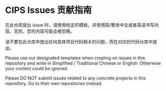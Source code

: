 # CIPS Issues 贡献指南

在此仓库提出 issue 时，请使用给定的模板，并使用简/繁体中文或者英语书写内容。否则，您的内容可能会被忽略。

请不要在此仓库中提出任何具体项目代码相关的问题，而在对应的代码仓库中提出。

Please use our designated templates when creating on issues in this repository and write in Simplified / Traditional Chinese or English. Otherwise your content could be ignored.

Please DO NOT submit issues related to any concrete projects in this repository. Go to their own repositories instead.
